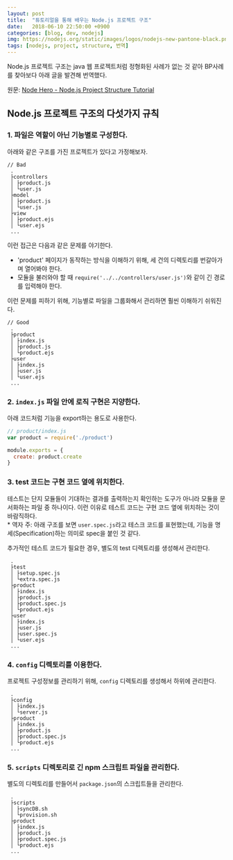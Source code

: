 ```yaml
---
layout: post
title:  "튜토리얼을 통해 배우는 Node.js 프로젝트 구조"
date:   2018-06-10 22:50:00 +0900
categories: [blog, dev, nodejs]
img: https://nodejs.org/static/images/logos/nodejs-new-pantone-black.png
tags: [nodejs, project, structure, 번역]
---
```


Node.js 프로젝트 구조는 java 웹 프로젝트처럼 정형화된 사례가 없는 것 같아 BP사례를 찾아보다 아래 글을 발견해 번역했다.

원문: [Node Hero - Node.js Project Structure Tutorial](https://blog.risingstack.com/node-hero-node-js-project-structure-tutorial/)


## Node.js 프로젝트 구조의 다섯가지 규칙

### 1. 파일은 역할이 아닌 기능별로 구성한다.
아래와 같은 구조를 가진 프로젝트가 있다고 가정해보자.
```
// Bad
 .
 ├controllers
 │ ├product.js
 │ └user.js
 ├model
 │ ├product.js
 │ └user.js
 ├view
 │ ├product.ejs
 │ └user.ejs
 ...
```

이런 접근은 다음과 같은 문제를 야기한다.
  * 'product' 페이지가 동작하는 방식을 이해하기 위해, 세 건의 디렉토리를 번갈아가며 열어봐야 한다.
  * 모듈을 불러와야 할 때 `require('../../controllers/user.js')`와 같이 긴 경로를 입력해야 한다.

이런 문제를 피하기 위해, 기능별로 파일을 그룹화해서 관리하면 훨씬 이해하기 쉬워진다.
```
// Good
 .
 ├product
 │ ├index.js
 │ ├product.js
 │ └product.ejs
 ├user
 │ ├index.js
 │ ├user.js
 │ └user.ejs
 ...
```

### 2. `index.js` 파일 안에 로직 구현은 지양한다.
아래 코드처럼 기능을 export하는 용도로 사용한다.
```js
// product/index.js
var product = require('./product')

module.exports = {
  create: product.create
}
```

### 3. test 코드는 구현 코드 옆에 위치한다.
테스트는 단지 모듈들이 기대하는 결과를 출력하는지 확인하는 도구가 아니라 모듈을 문서화하는 파일 중 하나이다. 이런 이유로 테스트 코드는 구현 코드 옆에 위치하는 것이 바람직하다.    
\* 역자 주: 아래 구조를 보면 `user.spec.js`라고 테스크 코드를 표현했는데, 기능을 명세(Specification)하는 의미로 spec을 붙인 것 같다.

추가적인 테스트 코드가 필요한 경우, 별도의 test 디렉토리를 생성해서 관리한다.

```
 .
 ├test
 │ ├setup.spec.js
 │ └extra.spec.js
 ├product
 │ ├index.js
 │ ├product.js
 │ ├product.spec.js
 │ └product.ejs
 ├user
 │ ├index.js
 │ ├user.js
 │ ├user.spec.js
 │ └user.ejs
 ...
```

### 4. `config` 디렉토리를 이용한다.
프로젝트 구성정보를 관리하기 위해, `config` 디렉토리를 생성해서 하위에 관리한다.
```
 .
 ├config
 │ ├index.js
 │ └server.js
 ├product
 │ ├index.js
 │ ├product.js
 │ ├product.spec.js
 │ └product.ejs
 ...
```

### 5. `scripts` 디렉토리로 긴 npm 스크립트 파일을 관리한다.
별도의 디렉토리를 만들어서 `package.json`의 스크립트들을 관리한다.
```
 .
 ├scripts
 │ ├syncDB.sh
 │ └provision.sh
 ├product
 │ ├index.js
 │ ├product.js
 │ ├product.spec.js
 │ └product.ejs
 ...
```
